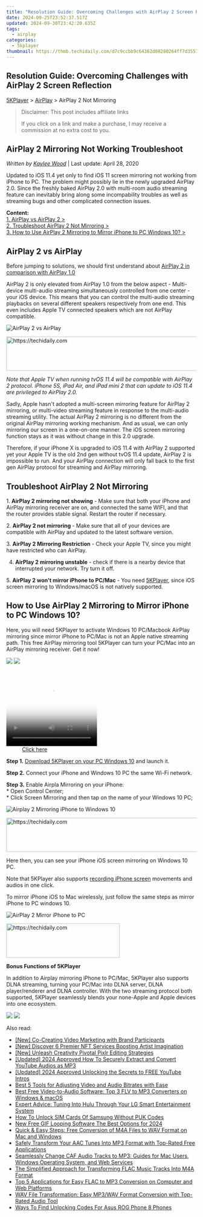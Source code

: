 ```yaml
---
title: "Resolution Guide: Overcoming Challenges with AirPlay 2 Screen Reflection"
date: 2024-09-25T23:52:37.517Z
updated: 2024-09-30T23:42:20.635Z
tags:
  - airplay
categories:
  - 5kplayer
thumbnail: https://thmb.techidaily.com/d7c9ccbb9c64362d08280264ff7d355707ef411d6604c3ecde256dc426b6860a.jpg
---
```


## Resolution Guide: Overcoming Challenges with AirPlay 2 Screen Reflection

[5KPlayer](https://tools.techidaily.com/5kplayer/products/) \> [AirPlay](https://tools.techidaily.com/5kplayer/airplay/) \> AirPlay 2 Not Mirroring 

>  Disclaimer: This post includes affiliate links
>
>  If you click on a link and make a purchase, I may receive a commission at no extra cost to you.
>

## AirPlay 2 Mirroring Not Working Troubleshoot

 _Written by [Kaylee Wood](https://www.quora.com/profile/Amanda-Hu-21)_ | Last update: April 28, 2020

Updated to iOS 11.4 yet only to find iOS 11 screen mirroring not working from iPhone to PC. The problem might possibly lie in the newly upgraded AirPlay 2.0\. Since the freshly baked AirPlay 2.0 with multi-room audio streaming feature can inevitably bring along some incompability troubles as well as streaming bugs and other complicated connection issues. 

**Content:**  
[1\. AirPlay vs AirPlay 2 >](https://tools.techidaily.com/5kplayer/airplay/)  
[2\. Troubleshoot AirPlay 2 Not Mirroring >](https://tools.techidaily.com/5kplayer/airplay/)  
[3\. How to Use AirPlay 2 Mirroring to Mirror iPhone to PC Windows 10? >](https://tools.techidaily.com/5kplayer/airplay/)

## AirPlay 2 vs AirPlay

Before jumping to solutions, we should first understand about [AirPlay 2 in comparison with AirPlay 1.0](https://tools.techidaily.com/5kplayer/airplay/)

AirPlay 2 is only elevated from AirPlay 1.0 from the below aspect - Multi-device multi-audio streaming simultaneously controlled from one center - your iOS device. This means that you can control the multi-audio streaming playbacks on several different speakers respectively from one end. This even includes Apple TV connected speakers which are not AirPlay compatible. 

![AirPlay 2 vs AirPlay](https://www.5kplayer.com/airplay/img/airplay-vs-airplay-2.jpg) 

<!-- affiliate ads begin -->
<a href="https://appsumo.8odi.net/c/5597632/2068440/7443" target="_top" id="2068440">
  <img src="//a.impactradius-go.com/display-ad/7443-2068440" border="0" alt="https://techidaily.com" width="728" height="90"/>
</a>
<img height="0" width="0" src="https://appsumo.8odi.net/i/5597632/2068440/7443" style="position:absolute;visibility:hidden;" border="0" />
<!-- affiliate ads end -->

_Note that Apple TV when running tvOS 11.4 will be compatible with AirPlay 2 protocol. iPhone 5S, iPad Air, and iPad mini 2 that can update to iOS 11.4 are privileged to AirPlay 2.0\._ 

Sadly, Apple hasn't adopted a multi-screen mirroring feature for AirPlay 2 mirroring, or multi-video streaming feature in response to the multi-audio streaming utility. The actual AirPlay 2 mirroring is no different from the original AirPlay mirroring working mechanism. And as usual, we can only mirroring our screen in a one-on-one manner. The iOS screen mirroring function stays as it was without change in this 2.0 upgrade. 

Therefore, if your iPhone X is upgraded to iOS 11.4 with AirPlay 2 supported yet your Apple TV is the old 2nd gen without tvOS 11.4 update, AirPlay 2 is impossible to run. And your AirPlay connection will only fall back to the first gen AirPlay protocol for streaming and AirPlay mirroring.

## Troubleshoot AirPlay 2 Not Mirroring

1\. **AirPlay 2 mirroring not showing** \- Make sure that both your iPhone and AirPlay mirroring receiver are on, and connected the same WIFI, and that the router provides stable signal. Restart the router if necessary.

2\. **AirPlay 2 not mirroring** \- Make sure that all of your devices are compatible with AirPlay and updated to the latest software version. 

3\. **AirPlay 2 Mirroring Restriction** \- Check your Apple TV, since you might have restricted who can AirPlay.

4. **AirPlay 2 mirroring unstable** \- check if there is a nearby device that interrupted your network. Try turn it off.

5\. **AirPlay 2 won't mirror iPhone to PC/Mac** \- You need [5KPlayer](https://tools.techidaily.com/5kplayer/products/), since iOS screen mirroring to Windows/macOS is not natively supported. 

## How to Use AirPlay 2 Mirroring to Mirror iPhone to PC Windows 10?

 Here, you will need 5KPlayer to activate Windows 10 PC/Macbook AirPlay mirroring since mirror iPhone to PC/Mac is not an Apple native streaming path. This free AirPlay mirroring tool 5KPlayer can turn your PC/Mac into an AirPlay mirroring receiver. Get it now! 

[![](https://www.5kplayer.com/airplay/../button/freedownbackmac.png)](https://tools.techidaily.com/5kplayer/products/) [![](https://www.5kplayer.com/airplay/../button/freedownwhitewin.png)](https://tools.techidaily.com/5kplayer/products/) 

<!-- affiliate ads begin -->
<span id="1304647">
					<video width="240" height="200" style="cursor:pointer"
           poster="//a.impactradius-go.com/display-clicktoplayimage/1304647.png"
           onclick="if(!this.playClicked){this.play();this.setAttribute('controls',true);this.playClicked=true;}">
	   <source src="//a.impactradius-go.com/display-ad/15852-1304647">
	   <img src="//a.impactradius-go.com/display-clicktoplayimage/1304647.png" style="border: none; height: 100%; width: 100%; object-fit: contain">
	</video>
	<div style="width:150px;text-align:center"><a href="javascript:window.open(decodeURIComponent('https%3A%2F%2Fthefitville.pxf.io%2Fc%2F5597632%2F1304647%2F15852'), '_blank');void(0);">Click here</a></div>
</span>
<img height="0" width="0" src="https://imp.pxf.io/i/5597632/1304647/15852" style="position:absolute;visibility:hidden;" border="0" />
<!-- affiliate ads end -->

**Step 1.** [Download 5KPlayer on your PC Windows 10](https://tools.techidaily.com/5kplayer/products/) and launch it.

**Step 2.** Connect your iPhone and Windows 10 PC the same Wi-Fi network.

**Step 3.** Enable Airpla Mirroring on your iPhone:  
 \* Open Control Center;  
 \* Click Screen Mirroring and then tap on the name of your Windows 10 PC; 

![Airplay 2 Mirroring iPhone to Windows 10](https://www.5kplayer.com/airplay/img/airplay-2-mirroring.jpg) 

<!-- affiliate ads begin -->
<a href="https://appsumo.8odi.net/c/5597632/2100526/7443" target="_top" id="2100526">
  <img src="//a.impactradius-go.com/display-ad/7443-2100526" border="0" alt="https://techidaily.com" width="728" height="90"/>
</a>
<img height="0" width="0" src="https://appsumo.8odi.net/i/5597632/2100526/7443" style="position:absolute;visibility:hidden;" border="0" />
<!-- affiliate ads end -->

Here then, you can see your iPhone iOS screen mirroring on Windows 10 PC.

 Note that 5KPlayer also supports [recording iPhone screen](https://tools.techidaily.com/5kplayer/airplay/) movements and audios in one click. 

To mirror iPhone iOS to Mac wirelessly, just follow the same steps as mirror iPhone to PC windows 10\. 

![AirPlay 2 Mirror iPhone to PC](https://www.5kplayer.com/airplay/img/mirror-iphone-to-pc.jpg) 

<!-- affiliate ads begin -->
<a href="https://aligracehair.sjv.io/c/5597632/1972693/19272" target="_top" id="1972693">
  <img src="//a.impactradius-go.com/display-ad/19272-1972693" border="0" alt="https://techidaily.com" width="300" height="90"/>
</a>
<img height="0" width="0" src="https://aligracehair.sjv.io/i/5597632/1972693/19272" style="position:absolute;visibility:hidden;" border="0" />
<!-- affiliate ads end -->

**Bonus Functions of 5KPlayer**

In addition to Airplay mirroring iPhone to PC/Mac, 5KPlayer also supports DLNA streaming, turning your PC/Mac into DLNA server, DLNA player/renderer and DLNA controller. With the two streaming protocol both supported, 5KPlayer seamlessly blends your none-Apple and Apple devices into one ecosystem. 

[![](https://www.5kplayer.com/airplay/../button/freedownbackmac.png)](https://tools.techidaily.com/5kplayer/products/) [![](https://www.5kplayer.com/airplay/../button/freedownwhitewin.png)](https://tools.techidaily.com/5kplayer/products/)

<ins class="adsbygoogle"
     style="display:block"
     data-ad-format="autorelaxed"
     data-ad-client="ca-pub-7571918770474297"
     data-ad-slot="1223367746"></ins>

<ins class="adsbygoogle"
     style="display:block"
     data-ad-client="ca-pub-7571918770474297"
     data-ad-slot="8358498916"
     data-ad-format="auto"
     data-full-width-responsive="true"></ins>

<span class="atpl-alsoreadstyle">Also read:</span>
<div><ul>
<li><a href="https://extra-hints.techidaily.com/new-co-creating-video-marketing-with-brand-participants/"><u>[New] Co-Creating Video Marketing with Brand Participants</u></a></li>
<li><a href="https://fox-hovers.techidaily.com/new-discover-6-premier-nft-services-boosting-artist-imagination/"><u>[New] Discover 6 Premier NFT Services Boosting Artist Imagination</u></a></li>
<li><a href="https://some-skills.techidaily.com/new-unleash-creativity-pivotal-pixlr-editing-strategies/"><u>[New] Unleash Creativity Pivotal Pixlr Editing Strategies</u></a></li>
<li><a href="https://eaxpv-info.techidaily.com/updated-2024-approved-how-to-securely-extract-and-convert-youtube-audios-as-mp3/"><u>[Updated] 2024 Approved How To Securely Extract and Convert YouTube Audios as MP3</u></a></li>
<li><a href="https://youtube-webster.techidaily.com/ed-2024-approved-unlocking-the-secrets-to-free-youtube-intros/"><u>[Updated] 2024 Approved Unlocking the Secrets to FREE YouTube Intros</u></a></li>
<li><a href="https://media-tips.techidaily.com/best-5-tools-for-adjusting-video-and-audio-bitrates-with-ease/"><u>Best 5 Tools for Adjusting Video and Audio Bitrates with Ease</u></a></li>
<li><a href="https://media-tips.techidaily.com/best-free-video-to-audio-software-top-3-flv-to-mp3-converters-on-windows-and-macos/"><u>Best Free Video-to-Audio Software: Top 3 FLV to MP3 Converters on Windows & macOS</u></a></li>
<li><a href="https://techtrends.techidaily.com/expert-advice-tuning-into-hulu-through-your-lg-smart-entertainment-system/"><u>Expert Advice: Tuning Into Hulu Through Your LG Smart Entertainment System</u></a></li>
<li><a href="https://sim-unlock.techidaily.com/how-to-unlock-sim-cards-of-samsung-without-puk-codes-by-drfone-android/"><u>How To Unlock SIM Cards Of Samsung Without PUK Codes</u></a></li>
<li><a href="https://ai-video-apps.techidaily.com/new-free-gif-looping-software-the-best-options-for-2024/"><u>New Free GIF Looping Software The Best Options for 2024</u></a></li>
<li><a href="https://media-tips.techidaily.com/quick-and-easy-steps-free-conversion-of-m4a-files-to-wav-format-on-mac-and-windows/"><u>Quick & Easy Steps: Free Conversion of M4A Files to WAV Format on Mac and Windows</u></a></li>
<li><a href="https://media-tips.techidaily.com/safely-transform-your-aac-tunes-into-mp3-format-with-top-rated-free-applications/"><u>Safely Transform Your AAC Tunes Into MP3 Format with Top-Rated Free Applications</u></a></li>
<li><a href="https://media-tips.techidaily.com/seamlessly-change-caf-audio-tracks-to-mp3-guides-for-mac-users-windows-operating-system-and-web-services/"><u>Seamlessly Change CAF Audio Tracks to MP3: Guides for Mac Users, Windows Operating System, and Web Services</u></a></li>
<li><a href="https://media-tips.techidaily.com/the-simplified-approach-for-transforming-flac-music-tracks-into-m4a-format/"><u>The Simplified Approach for Transforming FLAC Music Tracks Into M4A Format</u></a></li>
<li><a href="https://media-tips.techidaily.com/top-5-applications-for-easy-flac-to-mp3-conversion-on-computer-and-web-platforms/"><u>Top 5 Applications for Easy FLAC to MP3 Conversion on Computer and Web Platforms</u></a></li>
<li><a href="https://media-tips.techidaily.com/wav-file-transformation-easy-mp3wav-format-conversion-with-top-rated-audio-tool/"><u>WAV File Transformation: Easy MP3/WAV Format Conversion with Top-Rated Audio Tool</u></a></li>
<li><a href="https://sim-unlock.techidaily.com/ways-to-find-unlocking-codes-for-asus-rog-phone-8-phones-by-drfone-android/"><u>Ways To Find Unlocking Codes For Asus ROG Phone 8 Phones</u></a></li>
</ul></div>

